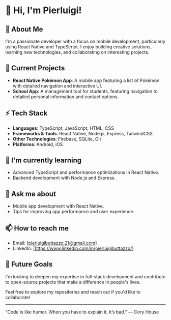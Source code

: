 # 👋 Hi, I'm Pierluigi!

## 🚀 About Me
I'm a passionate developer with a focus on mobile development, particularly using React Native and TypeScript. I enjoy building creative solutions, learning new technologies, and collaborating on interesting projects.

## 🔭 Current Projects
- **React Native Pokémon App**: A mobile app featuring a list of Pokémon with detailed navigation and interactive UI.
- **School App**: A management tool for students, featuring navigation to detailed personal information and contact options.

## ⚡ Tech Stack
- **Languages**: TypeScript, JavaScript, HTML, CSS
- **Frameworks & Tools**: React Native, Node.js, Express, TailwindCSS
- **Other Technologies**: Firebase, SQLite, Git
- **Platforms**: Android, iOS

## 🌱 I'm currently learning
- Advanced TypeScript and performance optimizations in React Native.
- Backend development with Node.js and Express.

## 💬 Ask me about
- Mobile app development with React Native.
- Tips for improving app performance and user experience.

## 📫 How to reach me
- Email: [pierluigibuttazzo.21@gmail.com]
- LinkedIn: [https://www.linkedin.com/in/pierluigibuttazzo/]

## 🎯 Future Goals
I'm looking to deepen my expertise in full-stack development and contribute to open-source projects that make a difference in people's lives.

Feel free to explore my repositories and reach out if you'd like to collaborate!

---
“Code is like humor. When you have to explain it, it’s bad.” — Cory House
